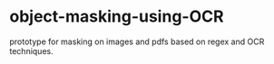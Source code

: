 # object-masking-using-OCR
prototype for masking on images and pdfs based on regex and OCR techniques.
